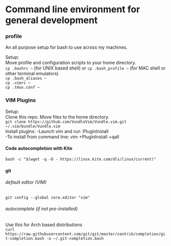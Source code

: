 # Command line environment for general development

### profile
An all purpose setup for bash to use across my machines.  

Setup:  
Move profile and configuration scripts to your home directory.  
`cp .bashrc ~` (for UNIX based shell) or `cp .bash_profile ~` (for MAC shell or other terminal emulators)   
`cp .bash_aliases ~`  
`cp .vimrc ~`  
`cp .tmux.conf ~`  

### VIM Plugins
Setup:  
 Clone this repo. Move files to the home directory.  
 ` git clone https://github.com/VundleVim/Vundle.vim.git ~/.vim/bundle/Vundle.vim  `   
 Install plugins: -Launch vim and run :PluginInstall  
                  -To install from command line: vim +PluginInstall +qall  

#### Code autocompletion with Kite
` bash -c "$(wget -q -O - https://linux.kite.com/dls/linux/current)" `   

#### git 
###### default editor (VIM)
` git config --global core.editor "vim" `  
###### autocomplete (if not pre-installed)
Use this for Arch based distributions  
`curl https://raw.githubusercontent.com/git/git/master/contrib/completion/git-completion.bash -o ~/.git-completion.bash`
